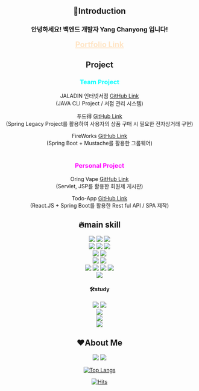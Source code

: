 <div align="center">
  <h2>💪Introduction</h2>
  <h3>안녕하세요! 백엔드 개발자 Yang Chanyong 입니다!</h3>
  <a href="https://www.chanyongyang.com/" style="color: bisque; font-size: 20px"><b>Portfolio Link</b></a>
  <br>
  
  <h2>Project</h2>
<h3 style="color:aqua">Team Project</h3>
 JALADIN 인터넷서점 <a href="https://github.com/yangchanyong/AWS_fullstack_mini_project">GitHub Link</a> <br>(JAVA CLI Project / 서점 관리 시스템)


푸드得 <a href="https://github.com/yangchanyong/AWS_fullstack_semi_project">GitHub Link</a> <br>
   (Spring Legacy Project를 활용하여 사용자의 상품 구매 시 필요한 전자상거래 구현)

FireWorks <a href="https://github.com/OhHalfmoon/firework_back">GitHub Link</a> <br>
(Spring Boot + Mustache를 활용한 그룹웨어)
<br>
<br>
<p></p>

<h3 style="color:magenta">Personal Project</h3>
Oring Vape <a href="https://github.com/yangchanyong/AWS_fullstack_Servlet_JSP_Assignment">GitHub Link</a> <br>(Servlet, JSP를 활용한 회원제 게시판)

Todo-App <a href="https://github.com/yangchanyong/todo-react-app">GitHub Link</a> <br>
(React.JS + Spring Boot를 활용한 Rest ful API / SPA 제작)



  
  <h2>🔥main skill</h2>
      <img src="https://img.shields.io/badge/html5-E54C21?style=flat&logo=html5&logoColor=white"/>
    <img src="https://img.shields.io/badge/css3-264DE4?style=flat&logo=css3&logoColor=white"/>
    <img src="https://img.shields.io/badge/javascript-F7DF1E?style=flat&logo=javascript&logoColor=black"/><br>
  <img src="https://img.shields.io/badge/Java-white?style=flat&logo=java&logoColor=white"/>
  <img src="https://img.shields.io/badge/Spring-68BD44?style=flat&logo=spring&logoColor=white"/>
  <img src="https://img.shields.io/badge/Springboot-6DB33F?style=flat&logo=springboot&logoColor=white"/><br>
  <img src="https://img.shields.io/badge/mariaDB-lightgray?style=flat&logo=mariadb&logoColor=white"/>
  <img src="https://img.shields.io/badge/JPA-green?style=flat&logo=JPA&logoColor=white"/><br>
  <img src="https://img.shields.io/badge/svn-819DCA?style=flat&logo=svn&logoColor=white"/>
  <img src="https://img.shields.io/badge/github-black?style=flat&logo=github&logoColor=white"/><br>
  <img src="https://img.shields.io/badge/intelliJ-black?style=flat&logo=intellijidea&logoColor=white"/>
  <img src="https://img.shields.io/badge/vscode-1D8DD4?style=flat&logo=VisualStudioCode&logoColor=white"/>
  <img src="https://img.shields.io/badge/sts-6DB43D?style=flat&logo=SpringToolSuite&logoColor=white"/>
  <img src="https://img.shields.io/badge/DBeaver-A18570?style=flat&logo=DBeaver&logoColor=white"/><br>
  <img src="https://img.shields.io/badge/AWS-262E3B?style=flat&logo=amazonwebservice&logoColor=white"/><br>
  <h4>🛠study</h4>
    <img src="https://img.shields.io/badge/React-61DBFB?style=flat&logo=React&logoColor=white"/>
    <img src="https://img.shields.io/badge/jquery-0868AB?style=flat&logo=jquery&logoColor=white"/><br>
    <img src="https://img.shields.io/badge/oracleDB-ED1B24?style=flat&logo=oracle&logoColor=white"/><br>
    <img src="https://img.shields.io/badge/docker-129FDB?style=flat&logo=docker&logoColor=white"/><br>
    <img src="https://img.shields.io/badge/eclipse-2B2152?style=flat&logo=eclipse&logoColor=white"/>

<h2>❤About Me</h2>  

  <a href="https://c-uncle-full-stack.tistory.com/"><img src="https://img.shields.io/badge/BLOG-orange?style=flat&logo=tistory&logoColor=white"/></a>
  <a href="mailto:cksdydsla93@gmail.com"><img src="https://img.shields.io/badge/Gmail-D0A9F5?style=flate&logo=Gmail&logoColor=white&link=mailto:cksdydsla93@gmail.com"/></a></p>
  
<!-- stats -->
<!-- <img src="https://github-readme-stats.vercel.app/api?username=yangchanyong&show_icons=true"> -->
  
  
[![Top Langs](https://github-readme-stats.vercel.app/api/top-langs/?username=yangchanyong&layout=compact)](https://github.com/yangchanyong/github-readme-stats)

 

<!-- hit counter -->
[![Hits](https://hits.seeyoufarm.com/api/count/incr/badge.svg?url=https%3A%2F%2Fgithub.com%2Fyangchanyong%2Fhit-counter&count_bg=%23D200FF&title_bg=%23000000&icon=github.svg&icon_color=%23E7E7E7&title=hits&edge_flat=false)](https://hits.seeyoufarm.com)<br>
  
</div>
